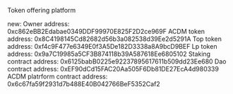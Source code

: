 Token offering platform

new:
Owner address: 0xc862eBB2Edabae0349DDF99970E825F2D2ce969F
ACDM token address: 0x8C4198145Cd82682d56b3a082538d39Ee2d5291A
Top token address: 0xf4c9F477e6349E0f3A5De182D3338a8A9bcD9BEF
Lp token address: 0x9a7C19985a5CF3B874118b39A587618Ee6805102
Staking contract address: 0x6125babB0225e92237895617611b509dd23Ee680
Dao contract address: 0xEF90dCd15FAC20Aa505F6Db81DE27EcA4d980339
ACDM platrform contract address: 0x6c67fa59f2931d7b488E40B042766BeF5352Caf2